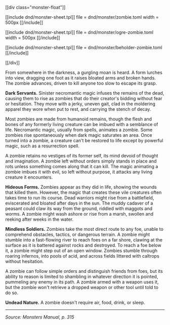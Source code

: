[[div class="monster-float"]]

[[include dnd/monster-sheet.tpl]]
file = dnd/monster/zombie.toml
width = 500px
[[/include]]

<span id="ogre-zombie"></span>

[[include dnd/monster-sheet.tpl]]
file = dnd/monster/ogre-zombie.toml
width = 500px
[[/include]]

<span id="beholder-zombie"></span>

[[include dnd/monster-sheet.tpl]]
file = dnd/monster/beholder-zombie.toml
[[/include]]

[[/div]]


From somewhere in the darkness, a gurgling moan is heard. A form lurches into view, dragging one foot as it raises bloated arms and broken hands. The zombie advances, driven to kill anyone too slow to escape its grasp.

**Dark Servants.** Sinister necromantic magic infuses the remains of the dead, causing them to rise as zombies that do their creator's bidding without fear or hesitation. They move with a jerky, uneven gait, clad in the moldering apparel they wore when put to rest, and carrying the stench of decay.

Most zombies are made from humanoid remains, though the flesh and bones of any formerly living creature can be imbued with a semblance of life. Necromantic magic, usually from spells, animates a zombie. Some zombies rise spontaneously when dark magic saturates an area. Once turned into a zombie, a creature can't be restored to life except by powerful magic, such as a resurrection spell.

A zombie retains no vestiges of its former self, its mind devoid of thought and imagination. A zombie left without orders simply stands in place and rots unless something comes along that it can kill. The magic animating a zombie imbues it with evil, so left without purpose, it attacks any living creature it encounters.

**Hideous Forms.** Zombies appear as they did in life, showing the wounds that killed them. However, the magic that creates these vile creatures often takes time to run its course. Dead warriors might rise from a battlefield, eviscerated and bloated after days in the sun. The muddy cadaver of a peasant could claw its way from the ground, riddled with maggots and worms. A zombie might wash ashore or rise from a marsh, swollen and reeking after weeks in the water.

**Mindless Soldiers.** Zombies take the most direct route to any foe, unable to comprehend obstacles, tactics, or dangerous terrain. A zombie might stumble into a fast-flowing river to reach foes on a far shore, clawing at the surface as it is battered against rocks and destroyed. To reach a foe below it, a zombie might step out of an open window. Zombies stumble through roaring infernos, into pools of acid, and across fields littered with caltrops without hesitation.

A zombie can follow simple orders and distinguish friends from foes, but its ability to reason is limited to shambling in whatever direction it is pointed, pummeling any enemy in its path. A zombie armed with a weapon uses it, but the zombie won't retrieve a dropped weapon or other tool until told to do so.

**Undead Nature.** A zombie doesn't require air, food, drink, or sleep.

<hr class="no-float">

*Source: Monsters Manual, p. 315*

